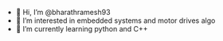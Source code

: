 - 👋 Hi, I’m @bharathramesh93
- 👀 I’m interested in embedded systems and motor drives algo 
- 🌱 I’m currently learning python and C++

<!---
bharathramesh93/bharathramesh93 is a ✨ special ✨ repository because its `README.md` (this file) appears on your GitHub profile.
You can click the Preview link to take a look at your changes.
--->
